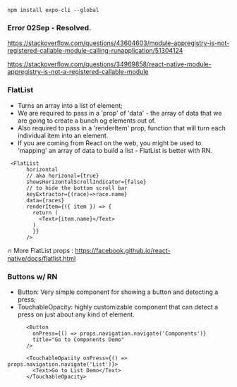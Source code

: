 ```
npm install expo-cli --global
```

### Error 02Sep - Resolved.
https://stackoverflow.com/questions/43604603/module-appregistry-is-not-registered-callable-module-calling-runapplication/51304124

https://stackoverflow.com/questions/34969858/react-native-module-appregistry-is-not-a-registered-callable-module

### FlatList
- Turns an array into a list of element;
- We are required to pass in a 'prop' of 'data' - the array of data that we are going to create a bunch og elements out of.
- Also required to pass in a 'renderItem' prop, function that will turn each individual item into an element.
- If you are coming from React on the web, you might be used to 'mapping' an array of data to build a list - FlatList is better with RN.

```
 <FlatList
      horizontal
      // aka horizonal={true}
      showsHorizontalScrollIndicator={false}
      // to hide the bottom scroll bar
      keyExtractor={(race)=>race.name}
      data={races}
      renderItem={({ item }) => {
        return (    
          <Text>{item.name}</Text>
        )
        }}
      />
```

🔥 More FlatList props :
https://facebook.github.io/react-native/docs/flatlist.html

### Buttons w/ RN
- Button: Very simple component for showing a button and detecting a press;
- TouchableOpacity: highly customizable component that can detect a press on just about any kind of element.

```
      <Button
        onPress={() => props.navigation.navigate('Components')}
        title="Go to Components Demo"
      />
```

```
      <TouchableOpacity onPress={() => props.navigation.navigate('List')}>
        <Text>Go to List Demo</Text>
      </TouchableOpacity>
```